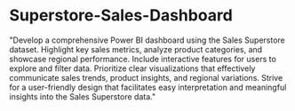 # Superstore-Sales-Dashboard

"Develop a comprehensive Power BI dashboard using the Sales Superstore dataset. Highlight key sales metrics, analyze product categories, and showcase regional performance. Include interactive features for users to explore and filter data. Prioritize clear visualizations that effectively communicate sales trends, product insights, and regional variations. Strive for a user-friendly design that facilitates easy interpretation and meaningful insights into the Sales Superstore data."
